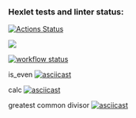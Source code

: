 ### Hexlet tests and linter status:
[![Actions Status](https://github.com/Nella611/python-project-lvl1/workflows/hexlet-check/badge.svg)](https://github.com/Nella611/python-project-lvl1/actions)

<a href="https://codeclimate.com/github/codeclimate/codeclimate/maintainability"><img src="https://api.codeclimate.com/v1/badges/a99a88d28ad37a79dbf6/maintainability" /></a>

[![workflow status](https://github.com/Nella611/python-project-lvl1/workflows/linter/badge.svg)](https://github.com/Nella611/python-project-lvl1/actions)

is_even
[![asciicast](https://asciinema.org/a/A3aIKx4C5lLUgrThbiohX8PNF.svg)](https://asciinema.org/a/A3aIKx4C5lLUgrThbiohX8PNF)

calc
[![asciicast](https://asciinema.org/a/Vy1oFZM2t4Or8OS0PxNADgdmD.svg)](https://asciinema.org/a/Vy1oFZM2t4Or8OS0PxNADgdmD)

greatest common divisor
[![asciicast](https://asciinema.org/a/Du6yt5hWa9AksN0no5NZp4VgG.svg)](https://asciinema.org/a/Du6yt5hWa9AksN0no5NZp4VgG)
